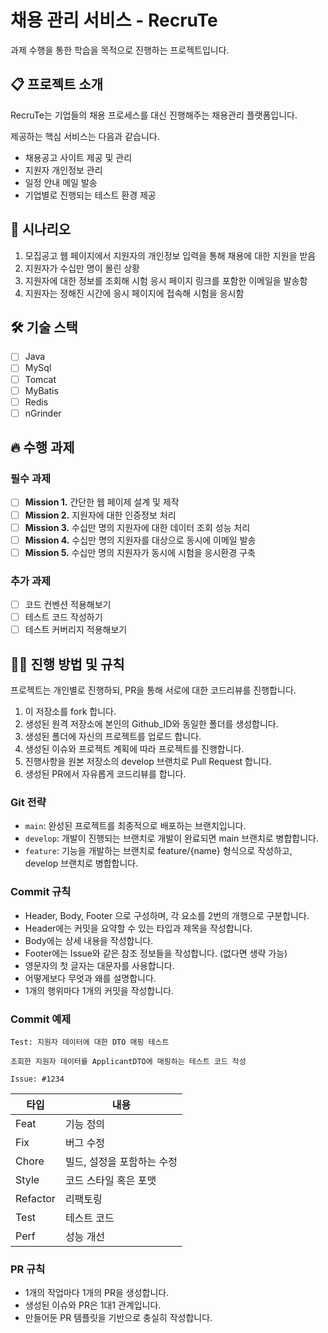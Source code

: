 # 채용 관리 서비스 - RecruTe

과제 수행을 통한 학습을 목적으로 진행하는 프로젝트입니다.

## 📋 프로젝트 소개

RecruTe는 기업들의 채용 프로세스를 대신 진행해주는 채용관리 플랫폼입니다.

제공하는 핵심 서비스는 다음과 같습니다.

-   채용공고 사이트 제공 및 관리
-   지원자 개인정보 관리
-   일정 안내 메일 발송
-   기업별로 진행되는 테스트 환경 제공

## 📝 시나리오

1. 모집공고 웹 페이지에서 지원자의 개인정보 입력을 통해 채용에 대한 지원을 받음
2. 지원자가 수십만 명이 몰린 상황
3. 지원자에 대한 정보를 조회해 시험 응시 페이지 링크를 포함한 이메일을 발송함
4. 지원자는 정해진 시간에 응시 페이지에 접속해 시험을 응시함

## 🛠️ 기술 스택

-   [ ] Java
-   [ ] MySql
-   [ ] Tomcat
-   [ ] MyBatis
-   [ ] Redis
-   [ ] nGrinder

## 🔥 수행 과제

### 필수 과제

-   [ ] **Mission 1.** 간단한 웹 페이제 설계 및 제작
-   [ ] **Mission 2.** 지원자에 대한 인증정보 처리
-   [ ] **Mission 3.** 수십만 명의 지원자에 대한 데이터 조회 성능 처리
-   [ ] **Mission 4.** 수십만 명의 지원자를 대상으로
        동시에 이메일 발송
-   [ ] **Mission 5.** 수십만 명의 지원자가 동시에 시험을 응시환경 구축

### 추가 과제

-   [ ] 코드 컨벤션 적용해보기
-   [ ] 테스트 코드 작성하기
-   [ ] 테스트 커버리지 적용해보기

## 🤷‍♂️ 진행 방법 및 규칙

프로젝트는 개인별로 진행하되, PR을 통해 서로에 대한 코드리뷰를 진행합니다.

1. 이 저장소를 fork 합니다.
2. 생성된 원격 저장소에 본인의 Github_ID와 동일한 폴더를 생성합니다.
3. 생성된 폴더에 자신의 프로젝트를 업로드 합니다.
4. 생성된 이슈와 프로젝트 계획에 따라 프로젝트를 진행합니다.
5. 진행사항을 원본 저장소의 develop 브랜치로 Pull Request 합니다.
6. 생성된 PR에서 자유롭게 코드리뷰를 합니다.

### Git 전략


-   `main`: 완성된 프로젝트를 최종적으로 배포하는 브랜치입니다.
-   `develop`: 개발이 진행되는 브랜치로 개발이 완료되면 main 브랜치로 병합합니다.
-   `feature`: 기능을 개발하는 브랜치로 feature/{name} 형식으로 작성하고, develop 브랜치로 병합합니다.

### Commit 규칙

-   Header, Body, Footer 으로 구성하며, 각 요소를 2번의 개행으로 구분합니다.
-   Header에는 커밋을 요약할 수 있는 타입과 제목을 작성합니다.
-   Body에는 상세 내용을 작성합니다.
-   Footer에는 Issue와 같은 참조 정보들을 작성합니다. (없다면 생략 가능)
-   영문자의 첫 글자는 대문자를 사용합니다.
-   어떻게보다 무엇과 왜를 설명합니다.
-   1개의 행위마다 1개의 커밋을 작성합니다.

### Commit 예제

```
Test: 지원자 데이터에 대한 DTO 매핑 테스트

조회한 지원자 데이터를 ApplicantDTO에 매핑하는 테스트 코드 작성

Issue: #1234
```

| 타입     | 내용                  |
| -------- | --------------------- |
| Feat     | 기능 정의             |
| Fix      | 버그 수정             |
| Chore    | 빌드, 설정을 포함하는 수정 |
| Style    | 코드 스타일 혹은 포맷 |
| Refactor | 리팩토링              |
| Test     | 테스트 코드           |
| Perf     | 성능 개선             |

### PR 규칙

-   1개의 작업마다 1개의 PR을 생성합니다.
-   생성된 이슈와 PR은 1대1 관계입니다.
-   만들어둔 PR 템플릿을 기반으로 충실히 작성합니다.
